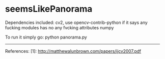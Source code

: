 # seemsLikePanorama
Dependencies included:
cv2, use opencv-contrib-python if it says any fucking modules has no any fvcking attributes
numpy

To run it simply go: python panorama.py

--------------------------------------------------------------------------------------------
References:
[1]: http://matthewalunbrown.com/papers/ijcv2007.pdf
